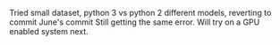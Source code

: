 Tried small dataset,
python 3 vs python 2
different models,
reverting to commit June's commit
Still getting the same error.
Will try on a GPU enabled system next.
